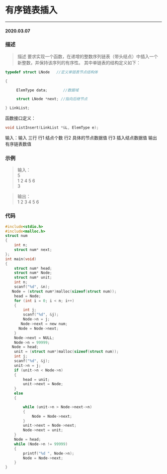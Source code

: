 # 有序链表插入
***
#### 2020.03.07

### 描述
>描述
要求实现一个函数，在递增的整数序列链表（带头结点）中插入一个新整数，并保持该序列的有序性。
其中单链表的结构定义如下： 
```c
typedef struct LNode   //定义单链表节点结构体

{  

     ElemType data;       //数据域

     struct LNode *next; //指向后继节点

} LinkList;
```
函数接口定义：
```c
void ListInsert(LinkList *&L, ElemType e);
```
输入：输入 
三行
行1 结点个数
行2 具体的节点数据值
行3 插入结点数据值 
输出 
有序链表数值

### 示例
>输入：    
5    
1 2 4 5 6   
3     

>输出：    
1 2 3 4 5 6   

### 代码
```c
#include<stdio.h>
#include<malloc.h>
struct num
{
    int n;
    struct num* next;
};
int main(void)
{
    struct num* head;
    struct num* Node;
    struct num* unit;  
    int n;
    scanf("%d", &n);
   Node = (struct num*)malloc(sizeof(struct num));
    head = Node;
    for (int i = 0; i < n; i++)
    {
        int j;
        scanf("%d", &j);
        Node->n = j;
       Node->next = new num;
      Node = Node->next;
    }
    Node->next = NULL;
    Node->n = 99999;
   Node = head;
    unit = (struct num*)malloc(sizeof(struct num));
    int j;
    scanf("%d", &j);
    unit->n = j;
    if (unit->n < Node->n) 
    {
        head = unit;
        unit->next = Node;
    }
    else  
    {

        while (unit->n > Node->next->n)
        {
            Node = Node->next;
        }
        unit->next = Node->next;
        Node->next = unit;
    }
    Node = head;
    while (Node->n != 99999)
    {
        printf("%d ", Node->n);
        Node = Node->next;
    }
}
```
